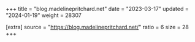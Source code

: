 +++
title = "blog.madelinepritchard.net"
date = "2023-03-17"
updated = "2024-01-19"
weight = 28307

[extra]
source = "https://blog.madelinepritchard.net/"
ratio = 6
size = 28
+++
